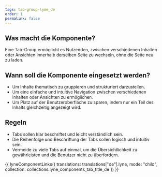 ```yaml
---
tags: tab-group-lyne_de
order: 1
permalink: false
---
```


## Was macht die Komponente?
Eine Tab-Group ermöglicht es Nutzenden, zwischen verschiedenen Inhalten oder Ansichten innerhalb derselben Seite zu wechseln, ohne die Seite neu zu laden.

## Wann soll die Komponente eingesetzt werden?
* Um Inhalte thematisch zu gruppieren und strukturiert darzustellen.
* Um eine einfache und intuitive Navigation zwischen verschiedenen Inhalten oder Ansichten zu ermöglichen.
* Um Platz auf der Benutzeroberfläche zu sparen, indem nur ein Teil des Inhalts gleichzeitig angezeigt wird.

## Regeln
* Tabs sollen klar beschriftet und leicht verständlich sein.
* Die Reihenfolge und Beschriftung der Tabs sollen logisch und intuitiv sein.
* Vermeide zu viele Tabs auf einmal, um die Übersichtlichkeit zu gewährleisten und die Benutzer nicht zu überfordern.

{{ lyneComponentLinks({
  translations: translations["de"].lyne,
  mode: "child",
  collection: collections.lyne_components_tab_title_de
}) }}
